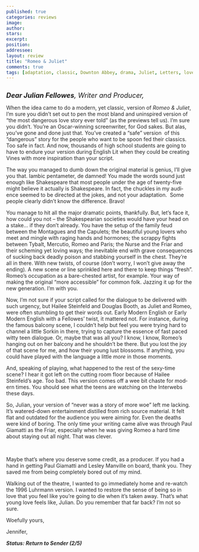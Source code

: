 ```yaml
---
published: true
categories: reviews
image:
author: 
stars: 
excerpt: 
position: 
addressee: 
layout: review
title: "Romeo & Juliet"
comments: true
tags: [adaptation, classic, Downton Abbey, drama, Juliet, Letters, love, romance, Romeo]
---
```

<div><p><span class="full-image-block ssNonEditable"><span><a href="/letters/2013/10/14/romeo-juliet.html"><img src="http://static.squarespace.com/static/5005f6bcc4aa41161b33e89e/5329cf1fe4b07c068ebf74de/5329cf1fe4b07c068ebf78e6/1381771650453/Romeo%20and%20Juliet.jpg" alt="" /></a></span></span></p>
<p class="Default"><em><span style="font-size:130%;"><strong>Dear Julian Fellowes</strong>, Writer and Producer,</span></em></p>
<p class="Default"><span style="color:#262626;" lang="EN-CA">When the idea came to do a modern, yet classic, version of <em>Romeo &amp; Juliet</em>, I&#8217;m sure you didn&#8217;t set out to pen the most bland and uninspired version of &ldquo;the most dangerous love story ever told&rdquo; (as the previews tell us). I&#8217;m sure you didn&#8217;t. You&#8217;re an Oscar-winning screenwriter, for God sakes. But alas, you&#8217;ve gone and done just that. You&rsquo;ve created a &ldquo;safe&rdquo; version&nbsp; of this &ldquo;dangerous&rdquo; story for the people who want to be spoon fed their classics. Too safe in fact. And now, thousands of high school students are going to have to endure your version during English Lit when they could be creating Vines with more inspiration than your script.</span></p>
<p class="Default"><span style="color:#262626;" lang="EN-CA">The way you managed to dumb down the original material is genius, I&#8217;ll give you that. Iambic pentameter, de damned! You made the words sound just enough like Shakespeare that most people under the age of twenty-five might believe it actually is Shakespeare. In fact, the chuckles in my audience seemed to be directed at the jokes, and not your adaptation. &nbsp;Some people clearly didn&rsquo;t know the difference. Bravo!</span></p>
<p class="Default"><span style="color:#262626;" lang="EN-CA">You manage to hit all the major dramatic points, thankfully. But, let&#8217;s face it, how could you not &ndash; the Shakespearian societies would have your head on a stake&#8230; if they don&#8217;t already. You have the setup of the family feud between the Montagues and the Capulets; the beautiful young lovers who meet and mingle with raging hands and hormones; the scrappy fights between Tybalt, Mercutio, Romeo and Paris; the Nurse and the Friar and their scheming yet loving ways; the inevitable end with grave consequences of sucking back deadly poison and stabbing yourself in the chest. They&#8217;re all in there. With new twists, of course (don&#8217;t worry, I won&#8217;t give away the ending). A new scene or line sprinkled here and there to keep things &ldquo;fresh&rdquo;. Romeo&#8217;s occupation as a bare-chested artist, for example. Your way of making the original &ldquo;more accessible&rdquo; for common folk. Jazzing it up for the new generation. I&#8217;m with you.</span></p>
<p class="Default"><span style="color:#262626;" lang="EN-CA">Now, I&#8217;m not sure if your script called for the dialogue to be delivered with such urgency, but Hailee Steinfeld and Douglas Booth, as Juliet and Romeo, were often stumbling to get their words out. Early Modern English or Early Modern English with a Fellowes&#8217; twist, it mattered not. For instance, during the famous balcony scene, I couldn&#8217;t help but feel you were trying hard to channel a little Sorkin in there, trying to capture the essence of fast paced witty teen dialogue. Or, maybe that was all you? I know, I know, Romeo&#8217;s hanging out on her balcony and he shouldn&#8217;t be there. But you lost the joy of that scene for me, and how their young lust blossoms. If anything, you could have played with the language a little <em>more</em> in those moments.</span></p>
<p><span style="color:#262626;" lang="EN-CA">And, speaking of playing, what happened to the rest of the sexy-time scene? I hear it got left on the cutting room floor because of Hailee Steinfeld&#8217;s age. Too bad. This version comes off a wee bit chaste for modern times. You should see what the teens are watching on the Interwebs these days.</span></p>
<p class="Default"><span style="color:#262626;" lang="EN-CA">So, Julian, your version of &ldquo;never was a story of more woe&rdquo; left me lacking. It&#8217;s watered-down entertainment distilled from rich source material. It felt flat and outdated for the audience you were aiming for. Even the deaths were kind of boring. The only time your writing came alive was through Paul Giamatti as the Friar, especially when he was giving Romeo a hard time about staying out all night. That was clever.</span></p>
<p class="Default"><span style="color:#262626;" lang="EN-CA">&nbsp;</span></p>
<p class="Default"><span style="color:#262626;" lang="EN-CA">Maybe that&rsquo;s where you deserve some credit, as a producer. If you had a hand in getting Paul Giamatti and Lesley Manville on board, thank you. They saved me from being completely bored out of my mind.</span></p>
<p class="Default"><span style="color:#262626;" lang="EN-CA">Walking out of the theatre, I wanted to go immediately home and re-watch the 1996 Luhrmann version. I wanted to restore the sense of being so in love that you feel like you&#8217;re going to die when it&#8217;s taken away. That&#8217;s what young love feels like, Julian. Do you remember that far back? I&#8217;m not so sure.</span></p>
<p class="Default"><span style="color:#262626;" lang="EN-CA">Woefully yours,</span></p>
<p class="Default"><span style="color:#262626;" lang="EN-CA">Jennifer,</span></p>
<p class="Default"><strong><em><span style="color:#262626;" lang="EN-CA">Status: Return to Sender (2/5)</span></em></strong></p></div>
